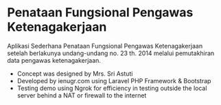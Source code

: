 # Penataan Fungsional Pengawas Ketenagakerjaan

Aplikasi Sederhana Penataan Fungsional Pengawas Ketenagakerjaan setelah berlakunya undang-undang no. 23 th. 2014 melalui pemutakhiran data pengawas ketenagakerjaan.

- Concept was designed by Mrs. Sri Astuti
- Developed by ienugr.com using Laravel PHP Framework & Bootstrap
- Testing demo using Ngrok for efficiency in testing outside the local server behind a NAT or firewall to the internet
